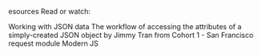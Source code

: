 esources
Read or watch:

Working with JSON data
The workflow of accessing the attributes of a simply-created JSON object by Jimmy Tran from Cohort 1 - San Francisco
request module
Modern JS

